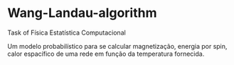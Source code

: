 # Wang-Landau-algorithm
Task of Física Estatística Computacional

Um modelo probabilístico para se calcular magnetização, energia por spin, calor espacífico de uma rede em função da temperatura fornecida.
